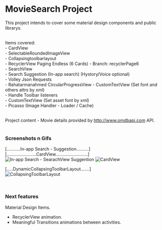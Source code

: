 MovieSearch Project
=============================================================================

This project intends to cover some material design components and public librarys. 

<br>
Items covered: <br>
- CardView <br>
- SelectableRoundedImageView <br>
- Collapsingtoolbarlayout <br>
- RecyclerView Paging Endless (6 Cards) - Branch: recyclerPage6 <br>
- SearchView <br>
- Search Suggestion (In-app search) (Hystory/Voice optional) <br>
- Volley Json Requests <br>
- Rahatarmanahmed CircularProgressView
- CustomTextView (Set font and others attrs by xml) <br> 
- Handle Toolbar listeners <br>
- CustomTextView (Set asset font by xml) <br>
- Picasso (Image Handler - Loader / Cache) <br><br>



Project content - Movie details provided by http://www.omdbapi.com API. <br> <br> 

### Screenshots n Gifs  <br>
[...........In-app Search - Suggestion..........] [........................CardView..........................] <br>
![In-app Search - SearachView Suggention](https://i.imgur.com/Ps3ux1e.gif) ![CardView](https://i.imgur.com/7NOqegq.gif)   <br>  

[.....DynamicCollapsingToolbarLayout.......] <br>
![CollapsingToolbarLayout](https://i.imgur.com/TOTBoeQ.gif)  
  
<br>

### Next features  <br>
Material Design Items.
- RecyclerView animation. 
- Meaningful Transitions animations between activities. 











